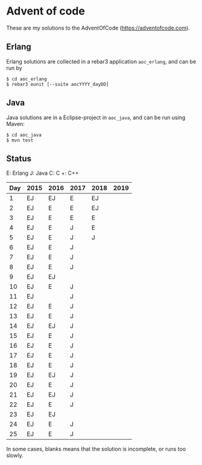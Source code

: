 # Advent of code

These are my solutions to the AdventOfCode (https://adventofcode.com).

## Erlang

Erlang solutions are collected in a rebar3 application `aoc_erlang`, and
can be run by

```
$ cd aoc_erlang
$ rebar3 eunit [--suite aocYYYY_dayDD]
```

## Java

Java solutions are in a Eclipse-project in `aoc_java`, and can be run using Maven:

```
$ cd aoc_java
$ mvn test
```

## Status

E:   Erlang
J:   Java
C:   C
+:   C++

Day  | 2015 | 2016 | 2017 | 2018 | 2019
-----|------|------|------|------|------
1    | EJ   | EJ   | E    | EJ   |
2    | EJ   | E    | E    | EJ   |
3    | EJ   | E    | E    | E    |
4    | EJ   | E    |  J   | E    |
5    | EJ   | E    |  J   |  J   |
6    | EJ   | E    |  J   |      |
7    | EJ   | E    |  J   |      |
8    | EJ   | E    |  J   |      |
9    | EJ   | EJ   |      |      |
10   | EJ   | E    |  J   |      |
11   | EJ   |      |  J   |      |
12   | EJ   | E    |  J   |      |
13   | EJ   | E    |  J   |      |
14   | EJ   | EJ   |  J   |      |
15   | EJ   | E    |  J   |      |
16   | EJ   | E    |  J   |      |
17   | EJ   | E    |  J   |      |
18   | EJ   | E    |  J   |      |
19   | EJ   | EJ   |  J   |      |
20   | EJ   | E    |  J   |      |
21   | EJ   | EJ   |  J   |      |
22   | EJ   | E    |  J   |      |
23   | EJ   | EJ   |      |      |
24   | EJ   | E    |  J   |      |
25   | EJ   | E    |  J   |      |

In some cases, blanks means that the solution is incomplete, or runs
too slowly.
